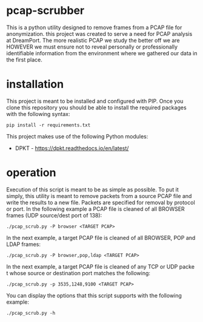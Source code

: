 # pcap-scrubber
This is a python utility designed to remove frames from a PCAP file for anonymization. this project was created to serve a need for PCAP analysis at DreamPort. The more realistic PCAP we study the better off we are HOWEVER we must ensure not to reveal personally or professionally identifiable information from the environment where we gathered our data in the first place.

# installation
This project is meant to be installed and configured with PIP. Once you clone this repository you should be able to install the required packages with the following syntax:

`pip install -r requirements.txt`

This project makes use of the following Python modules:
* DPKT - https://dpkt.readthedocs.io/en/latest/

# operation
Execution of this script is meant to be as simple as possible. To put it simply, this utility is meant to remove packets from a source PCAP file and write the results to a new file. Packets are specified for removal by protocol or port. In the following example a PCAP file is cleaned of all BROWSER frames (UDP source/dest port of 138):

`./pcap_scrub.py -P browser <TARGET PCAP>`

In the next example, a target PCAP file is cleaned of all BROWSER, POP and LDAP frames:

`./pcap_scrub.py -P browser,pop,ldap <TARGET PCAP>`

In the next example, a target PCAP file is cleaned of any TCP or UDP packe t whose source or destination port matches the following:

`./pcap_scrub.py -p 3535,1248,9100 <TARGET PCAP>`

You can display the options that this script supports with the following example:

`./pcap_scrub.py -h`
